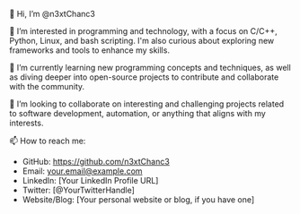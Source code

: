 👋 Hi, I’m @n3xtChanc3

👀 I’m interested in programming and technology, with a focus on C/C++, Python, Linux, and bash scripting. I'm also curious about exploring new frameworks and tools to enhance my skills.

🌱 I’m currently learning new programming concepts and techniques, as well as diving deeper into open-source projects to contribute and collaborate with the community.

💞️ I’m looking to collaborate on interesting and challenging projects related to software development, automation, or anything that aligns with my interests.

📫 How to reach me:
- GitHub: https://github.com/n3xtChanc3
- Email: your.email@example.com
- LinkedIn: [Your LinkedIn Profile URL]
- Twitter: [@YourTwitterHandle]
- Website/Blog: [Your personal website or blog, if you have one]

<!---
n3xtChanc3/n3xtChanc3 is a ✨ special ✨ repository because its `README.md` (this file) appears on your GitHub profile.
You can click the Preview link to take a look at your changes.
--->
